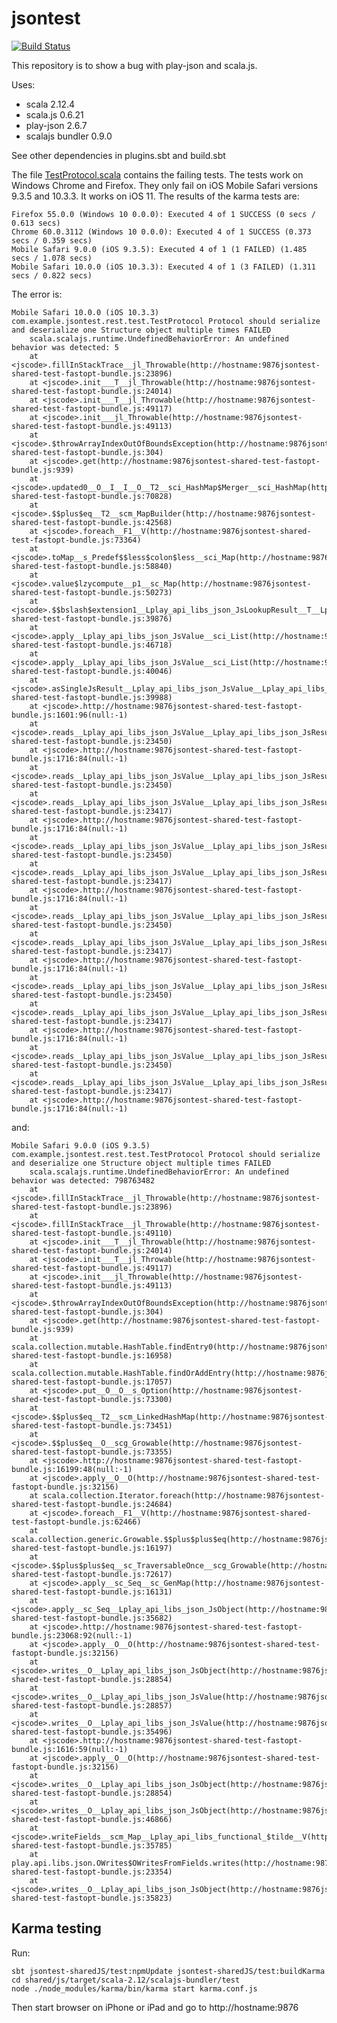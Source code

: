 # jsontest

[![Build Status](https://travis-ci.org/js75gh46s/jsontest.svg?branch=master)](https://travis-ci.org/js75gh46s/jsontest)

This repository is to show a bug with play-json and scala.js.

Uses:
- scala 2.12.4
- scala.js 0.6.21
- play-json 2.6.7
- scalajs bundler 0.9.0

See other dependencies in plugins.sbt and build.sbt

The file [TestProtocol.scala](shared/shared/src/test/scala/com/example/jsontest/rest/test/TestProtocol.scala) contains the failing tests.  The tests work on Windows Chrome and Firefox.  They only fail on iOS Mobile Safari versions 9.3.5 and 10.3.3.  It works on iOS 11.  The results of the karma tests are:

    Firefox 55.0.0 (Windows 10 0.0.0): Executed 4 of 1 SUCCESS (0 secs / 0.613 secs)
    Chrome 60.0.3112 (Windows 10 0.0.0): Executed 4 of 1 SUCCESS (0.373 secs / 0.359 secs)
    Mobile Safari 9.0.0 (iOS 9.3.5): Executed 4 of 1 (1 FAILED) (1.485 secs / 1.078 secs)
    Mobile Safari 10.0.0 (iOS 10.3.3): Executed 4 of 1 (3 FAILED) (1.311 secs / 0.822 secs)

The error is:

    Mobile Safari 10.0.0 (iOS 10.3.3) com.example.jsontest.rest.test.TestProtocol Protocol should serialize and deserialize one Structure object multiple times FAILED
        scala.scalajs.runtime.UndefinedBehaviorError: An undefined behavior was detected: 5
        at <jscode>.fillInStackTrace__jl_Throwable(http://hostname:9876jsontest-shared-test-fastopt-bundle.js:23896)
        at <jscode>.init___T__jl_Throwable(http://hostname:9876jsontest-shared-test-fastopt-bundle.js:24014)
        at <jscode>.init___T__jl_Throwable(http://hostname:9876jsontest-shared-test-fastopt-bundle.js:49117)
        at <jscode>.init___jl_Throwable(http://hostname:9876jsontest-shared-test-fastopt-bundle.js:49113)
        at <jscode>.$throwArrayIndexOutOfBoundsException(http://hostname:9876jsontest-shared-test-fastopt-bundle.js:304)
        at <jscode>.get(http://hostname:9876jsontest-shared-test-fastopt-bundle.js:939)
        at <jscode>.updated0__O__I__I__O__T2__sci_HashMap$Merger__sci_HashMap(http://hostname:9876jsontest-shared-test-fastopt-bundle.js:70828)
        at <jscode>.$$plus$eq__T2__scm_MapBuilder(http://hostname:9876jsontest-shared-test-fastopt-bundle.js:42568)
        at <jscode>.foreach__F1__V(http://hostname:9876jsontest-shared-test-fastopt-bundle.js:73364)
        at <jscode>.toMap__s_Predef$$less$colon$less__sci_Map(http://hostname:9876jsontest-shared-test-fastopt-bundle.js:58840)
        at <jscode>.value$lzycompute__p1__sc_Map(http://hostname:9876jsontest-shared-test-fastopt-bundle.js:50273)
        at <jscode>.$$bslash$extension1__Lplay_api_libs_json_JsLookupResult__T__Lplay_api_libs_json_JsLookupResult(http://hostname:9876jsontest-shared-test-fastopt-bundle.js:39876)
        at <jscode>.apply__Lplay_api_libs_json_JsValue__sci_List(http://hostname:9876jsontest-shared-test-fastopt-bundle.js:46718)
        at <jscode>.apply__Lplay_api_libs_json_JsValue__sci_List(http://hostname:9876jsontest-shared-test-fastopt-bundle.js:40046)
        at <jscode>.asSingleJsResult__Lplay_api_libs_json_JsValue__Lplay_api_libs_json_JsResult(http://hostname:9876jsontest-shared-test-fastopt-bundle.js:39988)
        at <jscode>.http://hostname:9876jsontest-shared-test-fastopt-bundle.js:1601:96(null:-1)
        at <jscode>.reads__Lplay_api_libs_json_JsValue__Lplay_api_libs_json_JsResult(http://hostname:9876jsontest-shared-test-fastopt-bundle.js:23450)
        at <jscode>.http://hostname:9876jsontest-shared-test-fastopt-bundle.js:1716:84(null:-1)
        at <jscode>.reads__Lplay_api_libs_json_JsValue__Lplay_api_libs_json_JsResult(http://hostname:9876jsontest-shared-test-fastopt-bundle.js:23450)
        at <jscode>.reads__Lplay_api_libs_json_JsValue__Lplay_api_libs_json_JsResult(http://hostname:9876jsontest-shared-test-fastopt-bundle.js:23417)
        at <jscode>.http://hostname:9876jsontest-shared-test-fastopt-bundle.js:1716:84(null:-1)
        at <jscode>.reads__Lplay_api_libs_json_JsValue__Lplay_api_libs_json_JsResult(http://hostname:9876jsontest-shared-test-fastopt-bundle.js:23450)
        at <jscode>.reads__Lplay_api_libs_json_JsValue__Lplay_api_libs_json_JsResult(http://hostname:9876jsontest-shared-test-fastopt-bundle.js:23417)
        at <jscode>.http://hostname:9876jsontest-shared-test-fastopt-bundle.js:1716:84(null:-1)
        at <jscode>.reads__Lplay_api_libs_json_JsValue__Lplay_api_libs_json_JsResult(http://hostname:9876jsontest-shared-test-fastopt-bundle.js:23450)
        at <jscode>.reads__Lplay_api_libs_json_JsValue__Lplay_api_libs_json_JsResult(http://hostname:9876jsontest-shared-test-fastopt-bundle.js:23417)
        at <jscode>.http://hostname:9876jsontest-shared-test-fastopt-bundle.js:1716:84(null:-1)
        at <jscode>.reads__Lplay_api_libs_json_JsValue__Lplay_api_libs_json_JsResult(http://hostname:9876jsontest-shared-test-fastopt-bundle.js:23450)
        at <jscode>.reads__Lplay_api_libs_json_JsValue__Lplay_api_libs_json_JsResult(http://hostname:9876jsontest-shared-test-fastopt-bundle.js:23417)
        at <jscode>.http://hostname:9876jsontest-shared-test-fastopt-bundle.js:1716:84(null:-1)
        at <jscode>.reads__Lplay_api_libs_json_JsValue__Lplay_api_libs_json_JsResult(http://hostname:9876jsontest-shared-test-fastopt-bundle.js:23450)
        at <jscode>.reads__Lplay_api_libs_json_JsValue__Lplay_api_libs_json_JsResult(http://hostname:9876jsontest-shared-test-fastopt-bundle.js:23417)
        at <jscode>.http://hostname:9876jsontest-shared-test-fastopt-bundle.js:1716:84(null:-1)
        
and:

    Mobile Safari 9.0.0 (iOS 9.3.5) com.example.jsontest.rest.test.TestProtocol Protocol should serialize and deserialize one Structure object multiple times FAILED
        scala.scalajs.runtime.UndefinedBehaviorError: An undefined behavior was detected: 798763482
        at <jscode>.fillInStackTrace__jl_Throwable(http://hostname:9876jsontest-shared-test-fastopt-bundle.js:23896)        
        at <jscode>.fillInStackTrace__jl_Throwable(http://hostname:9876jsontest-shared-test-fastopt-bundle.js:49110)        
        at <jscode>.init___T__jl_Throwable(http://hostname:9876jsontest-shared-test-fastopt-bundle.js:24014)
        at <jscode>.init___T__jl_Throwable(http://hostname:9876jsontest-shared-test-fastopt-bundle.js:49117)
        at <jscode>.init___jl_Throwable(http://hostname:9876jsontest-shared-test-fastopt-bundle.js:49113)
        at <jscode>.$throwArrayIndexOutOfBoundsException(http://hostname:9876jsontest-shared-test-fastopt-bundle.js:304)
        at <jscode>.get(http://hostname:9876jsontest-shared-test-fastopt-bundle.js:939)
        at scala.collection.mutable.HashTable.findEntry0(http://hostname:9876jsontest-shared-test-fastopt-bundle.js:16958)
        at scala.collection.mutable.HashTable.findOrAddEntry(http://hostname:9876jsontest-shared-test-fastopt-bundle.js:17057)
        at <jscode>.put__O__O__s_Option(http://hostname:9876jsontest-shared-test-fastopt-bundle.js:73300)
        at <jscode>.$$plus$eq__T2__scm_LinkedHashMap(http://hostname:9876jsontest-shared-test-fastopt-bundle.js:73451)
        at <jscode>.$$plus$eq__O__scg_Growable(http://hostname:9876jsontest-shared-test-fastopt-bundle.js:73355)
        at <jscode>.http://hostname:9876jsontest-shared-test-fastopt-bundle.js:16199:48(null:-1)
        at <jscode>.apply__O__O(http://hostname:9876jsontest-shared-test-fastopt-bundle.js:32156)
        at scala.collection.Iterator.foreach(http://hostname:9876jsontest-shared-test-fastopt-bundle.js:24684)
        at <jscode>.foreach__F1__V(http://hostname:9876jsontest-shared-test-fastopt-bundle.js:62466)
        at scala.collection.generic.Growable.$$plus$plus$eq(http://hostname:9876jsontest-shared-test-fastopt-bundle.js:16197)
        at <jscode>.$$plus$plus$eq__sc_TraversableOnce__scg_Growable(http://hostname:9876jsontest-shared-test-fastopt-bundle.js:72617)
        at <jscode>.apply__sc_Seq__sc_GenMap(http://hostname:9876jsontest-shared-test-fastopt-bundle.js:16131)
        at <jscode>.apply__sc_Seq__Lplay_api_libs_json_JsObject(http://hostname:9876jsontest-shared-test-fastopt-bundle.js:35682)
        at <jscode>.http://hostname:9876jsontest-shared-test-fastopt-bundle.js:23068:92(null:-1)
        at <jscode>.apply__O__O(http://hostname:9876jsontest-shared-test-fastopt-bundle.js:32156)
        at <jscode>.writes__O__Lplay_api_libs_json_JsObject(http://hostname:9876jsontest-shared-test-fastopt-bundle.js:28854)
        at <jscode>.writes__O__Lplay_api_libs_json_JsValue(http://hostname:9876jsontest-shared-test-fastopt-bundle.js:28857)
        at <jscode>.writes__O__Lplay_api_libs_json_JsValue(http://hostname:9876jsontest-shared-test-fastopt-bundle.js:35496)
        at <jscode>.http://hostname:9876jsontest-shared-test-fastopt-bundle.js:1616:59(null:-1)
        at <jscode>.apply__O__O(http://hostname:9876jsontest-shared-test-fastopt-bundle.js:32156)
        at <jscode>.writes__O__Lplay_api_libs_json_JsObject(http://hostname:9876jsontest-shared-test-fastopt-bundle.js:28854)
        at <jscode>.writes__O__Lplay_api_libs_json_JsObject(http://hostname:9876jsontest-shared-test-fastopt-bundle.js:46866)
        at <jscode>.writeFields__scm_Map__Lplay_api_libs_functional_$tilde__V(http://hostname:9876jsontest-shared-test-fastopt-bundle.js:35785)
        at play.api.libs.json.OWrites$OWritesFromFields.writes(http://hostname:9876jsontest-shared-test-fastopt-bundle.js:23354)
        at <jscode>.writes__O__Lplay_api_libs_json_JsObject(http://hostname:9876jsontest-shared-test-fastopt-bundle.js:35823)

## Karma testing

Run:

    sbt jsontest-sharedJS/test:npmUpdate jsontest-sharedJS/test:buildKarma
    cd shared/js/target/scala-2.12/scalajs-bundler/test
    node ./node_modules/karma/bin/karma start karma.conf.js

Then start browser on iPhone or iPad and go to http://hostname:9876
